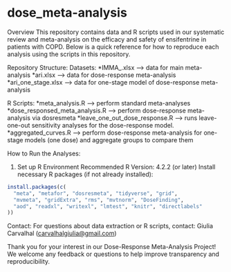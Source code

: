 # dose_meta-analysis

Overview
This repository contains data and R scripts used in our systematic review and meta-analysis on the efficacy and safety of ensifentrine in patients with COPD. Below is a quick reference for how to reproduce each analysis using the scripts in this repository.

Repository Structure:
Datasets:
*IMMA_.xlsx  --> data for main meta-analysis
*ari.xlsx --> data for dose-response meta-analysis
*ari_one_stage.xlsx --> data for one-stage model of dose-response meta-analysis

R Scripts:
*meta_analysis.R --> perform standard meta-analyses
*dose_responsed_meta_analysis.R --> perform dose-response meta-analysis via dosresmeta
*leave_one_out_dose_response.R --> runs leave-one-out sensitivity analyses for the dose-response model.
*aggregated_curves.R --> perform dose-response meta-analysis for one-stage models (one dose) and aggregate groups to compare them

How to Run the Analyses:
1. Set up R Environment
Recommended R Version: 4.2.2 (or later)
Install necessary R packages (if not already installed):
```r
install.packages(c(
  "meta", "metafor", "dosresmeta", "tidyverse", "grid", 
  "mvmeta", "gridExtra", "rms", "mvtnorm", "DoseFinding",
  "aod", "readxl", "writexl", "lmtest", "knitr", "directlabels"
))
```

Contact:
For questions about data extraction or R scripts, contact: Giulia Carvalhal (carvalhalgiulia@gmail.com)

Thank you for your interest in our Dose-Response Meta-Analysis Project!
We welcome any feedback or questions to help improve transparency and reproducibility.
